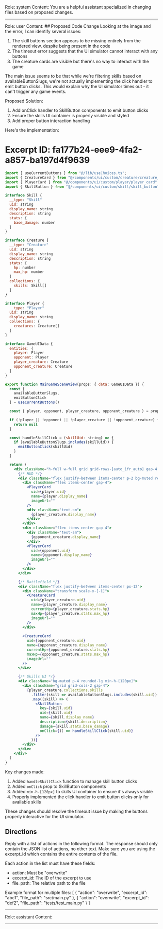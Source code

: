Role: system
Content: You are a helpful assistant specialized in changing files based on proposed changes.
__________________
Role: user
Content: ## Proposed Code Change
Looking at the image and the error, I can identify several issues:

1. The skill buttons section appears to be missing entirely from the rendered view, despite being present in the code
2. The timeout error suggests that the UI simulator cannot interact with any buttons
3. The creature cards are visible but there's no way to interact with the game

The main issue seems to be that while we're filtering skills based on availableButtonSlugs, we're not actually implementing the click handler to emit button clicks. This would explain why the UI simulator times out - it can't trigger any game events.

Proposed Solution:
1. Add onClick handler to SkillButton components to emit button clicks
2. Ensure the skills UI container is properly visible and styled
3. Add proper button interaction handling

Here's the implementation:

# Excerpt ID: fa177b24-eee9-4fa2-a857-ba197d4f9639
```jsx main_game/templates/MainGameScene.tsx
import { useCurrentButtons } from "@/lib/useChoices.ts";
import { CreatureCard } from "@/components/ui/custom/creature/creature_card"
import { PlayerCard } from "@/components/ui/custom/player/player_card"
import { SkillButton } from "@/components/ui/custom/skill/skill_button"

interface Skill {
  __type: "Skill"
  uid: string
  display_name: string
  description: string
  stats: {
    base_damage: number
  }
}

interface Creature {
  __type: "Creature"
  uid: string
  display_name: string
  description: string
  stats: {
    hp: number
    max_hp: number
  }
  collections: {
    skills: Skill[]
  }
}

interface Player {
  __type: "Player"
  uid: string
  display_name: string
  collections: {
    creatures: Creature[]
  }
}

interface GameUIData {
  entities: {
    player: Player
    opponent: Player
    player_creature: Creature
    opponent_creature: Creature
  }
}

export function MainGameSceneView(props: { data: GameUIData }) {
  const {
    availableButtonSlugs,
    emitButtonClick
  } = useCurrentButtons()

  const { player, opponent, player_creature, opponent_creature } = props.data.entities

  if (!player || !opponent || !player_creature || !opponent_creature) {
    return null
  }

  const handleSkillClick = (skillUid: string) => {
    if (availableButtonSlugs.includes(skillUid)) {
      emitButtonClick(skillUid)
    }
  }

  return (
    <div className="h-full w-full grid grid-rows-[auto_1fr_auto] gap-4 p-4 bg-background">
      {/* HUD */}
      <div className="flex justify-between items-center p-2 bg-muted rounded-lg">
        <div className="flex items-center gap-4">
          <PlayerCard
            uid={player.uid}
            name={player.display_name}
            imageUrl=""
          />
          <div className="text-sm">
            {player_creature.display_name}
          </div>
        </div>
        <div className="flex items-center gap-4">
          <div className="text-sm">
            {opponent_creature.display_name}
          </div>
          <PlayerCard
            uid={opponent.uid}
            name={opponent.display_name}
            imageUrl=""
          />
        </div>
      </div>

      {/* Battlefield */}
      <div className="flex justify-between items-center px-12">
        <div className="transform scale-x-[-1]">
          <CreatureCard
            uid={player_creature.uid}
            name={player_creature.display_name}
            currentHp={player_creature.stats.hp}
            maxHp={player_creature.stats.max_hp}
            imageUrl=""
          />
        </div>
        
        <CreatureCard
          uid={opponent_creature.uid}
          name={opponent_creature.display_name}
          currentHp={opponent_creature.stats.hp}
          maxHp={opponent_creature.stats.max_hp}
          imageUrl=""
        />
      </div>

      {/* Skills UI */}
      <div className="bg-muted p-4 rounded-lg min-h-[120px]">
        <div className="grid grid-cols-2 gap-4">
          {player_creature.collections.skills
            .filter(skill => availableButtonSlugs.includes(skill.uid))
            .map((skill) => (
              <SkillButton
                key={skill.uid}
                uid={skill.uid}
                name={skill.display_name}
                description={skill.description}
                damage={skill.stats.base_damage}
                onClick={() => handleSkillClick(skill.uid)}
              />
            ))}
        </div>
      </div>
    </div>
  )
}
```

Key changes made:
1. Added `handleSkillClick` function to manage skill button clicks
2. Added `onClick` prop to SkillButton components
3. Added `min-h-[120px]` to skills UI container to ensure it's always visible
4. Properly implemented the click handler to emit button clicks only for available skills

These changes should resolve the timeout issue by making the buttons properly interactive for the UI simulator.

## Directions
Reply with a list of actions in the following format. The response should only contain the JSON list of actions, no other text.
Make sure you are using the excerpt_id which contains the entire contents of the file.

Each action in the list must have these fields:
- action: Must be "overwrite"
- excerpt_id: The ID of the excerpt to use
- file_path: The relative path to the file

Example format for multiple files:
[
    {
        "action": "overwrite",
        "excerpt_id": "abc1",
        "file_path": "src/main.py"
    },
    {
        "action": "overwrite",
        "excerpt_id": "def2",
        "file_path": "tests/test_main.py"
    }
]
__________________
Role: assistant
Content: 
__________________
